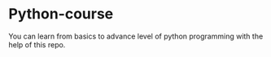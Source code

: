 # Python-course
You can learn from basics to advance level of python programming with the help of this repo.
